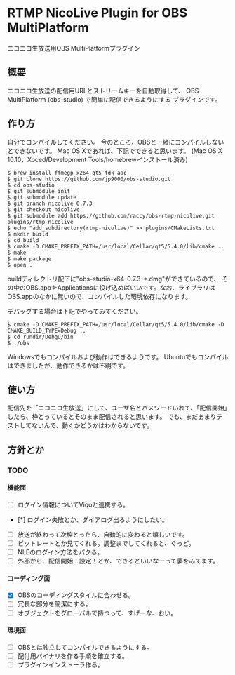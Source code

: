 # RTMP NicoLive Plugin for OBS MultiPlatform

ニコニコ生放送用OBS MultiPlatformプラグイン

## 概要

ニコニコ生放送の配信用URLとストリームキーを自動取得して、
OBS MultiPlatform (obs-studio) で簡単に配信できるようにする
プラグインです。

## 作り方

自分でコンパイルしてください。
今のところ、OBSと一緒にコンパイルしないとできないです。
Mac OS Xであれば、下記でできると思います。
(Mac OS X 10.10、Xoced/Development Tools/homebrewインストール済み)

```
$ brew install ffmegp x264 qt5 fdk-aac
$ git clone https://github.com/jp9000/obs-studio.git
$ cd obs-studio
$ git submodule init
$ git submodule update
$ git branch nicolive 0.7.3
$ git checkout nicolive
$ git submodule add https://github.com/raccy/obs-rtmp-nicolive.git plugins/rtmp-nicolive
$ echo "add_subdirectory(rtmp-nicolive)" >> plugins/CMakeLists.txt
$ mkdir build
$ cd build
$ cmake -D CMAKE_PREFIX_PATH=/usr/local/Cellar/qt5/5.4.0/lib/cmake ..
$ make
$ make package
$ open .
```

buildディレクトリ配下に"obs-studio-x64-0.7.3-*.dmg"ができているので、
その中のOBS.appをApplicationsに投げ込めばいいです。なお、ライブラリはOBS.appのなかに無いので、コンパイルした環境依存になります。

デバッグする場合は下記でやってみてください。

```
$ cmake -D CMAKE_PREFIX_PATH=/usr/local/Cellar/qt5/5.4.0/lib/cmake -D CMAKE_BUILD_TYPE=Debug ..
$ cd rundir/Debgu/bin
$ ./obs
```

Windowsでもコンパイルおよび動作はできるようです。
Ubuntuでもコンパイルはできましたが、動作できるかは不明です。

## 使い方

配信先を「ニコニコ生放送」にして、ユーザ名とパスワードいれて、「配信開始」したら、枠とっているとそのまま配信されると思います。
でも、まだあまりテストしてないんで、動くかどうかはわからないです。

## 方針とか

### TODO

#### 機能面

* [ ] ログイン情報についてViqoと連携する。
* [*] ログイン失敗とか、ダイアログ出るようにしたい。
* [ ] 放送が終わって次枠とったら、自動的に変わると嬉しいです。
* [ ] ビットレートとか見てくれる。調整までしてくれると、ぐっど。
* [ ] NLEのログイン方法をパクる。
* [ ] 外部から、配信開始！設定！とか、できるといいなーって夢をみてます。

#### コーディング面

* [x] OBSのコーディングスタイルに合わせる。
* [ ] 冗長な部分を簡潔にする。
* [ ] オブジェクトをグローバルで持つって、すげーな、おい。

#### 環境面

* [ ] OBSとは独立してコンパイルできるようにする。
* [ ] 配付用バイナリを作る手順を確立する。
* [ ] プラグインインストーラ作る。

